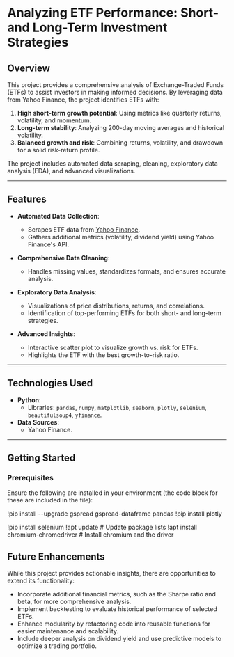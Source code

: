 # Analyzing ETF Performance: Short- and Long-Term Investment Strategies

## Overview

This project provides a comprehensive analysis of Exchange-Traded Funds (ETFs) to assist investors in making informed decisions. By leveraging data from Yahoo Finance, the project identifies ETFs with:

1. **High short-term growth potential**: Using metrics like quarterly returns, volatility, and momentum.
2. **Long-term stability**: Analyzing 200-day moving averages and historical volatility.
3. **Balanced growth and risk**: Combining returns, volatility, and drawdown for a solid risk-return profile.

The project includes automated data scraping, cleaning, exploratory data analysis (EDA), and advanced visualizations.

---

## Features

- **Automated Data Collection**:
  - Scrapes ETF data from [Yahoo Finance](https://finance.yahoo.com/markets/etfs/most-active).
  - Gathers additional metrics (volatility, dividend yield) using Yahoo Finance's API.

- **Comprehensive Data Cleaning**:
  - Handles missing values, standardizes formats, and ensures accurate analysis.

- **Exploratory Data Analysis**:
  - Visualizations of price distributions, returns, and correlations.
  - Identification of top-performing ETFs for both short- and long-term strategies.

- **Advanced Insights**:
  - Interactive scatter plot to visualize growth vs. risk for ETFs.
  - Highlights the ETF with the best growth-to-risk ratio.

---

## Technologies Used

- **Python**:
  - Libraries: `pandas`, `numpy`, `matplotlib`, `seaborn`, `plotly`, `selenium`, `beautifulsoup4`, `yfinance`.
- **Data Sources**:
  - Yahoo Finance.

---

## Getting Started

### Prerequisites

Ensure the following are installed in your environment (the code block for these are included in the file):

!pip install --upgrade gspread gspread-dataframe pandas
!pip install plotly

!pip install selenium
!apt update # Update package lists
!apt install chromium-chromedriver # Install chromium and the driver

## Future Enhancements

While this project provides actionable insights, there are opportunities to extend its functionality:
- Incorporate additional financial metrics, such as the Sharpe ratio and beta, for more comprehensive analysis.
- Implement backtesting to evaluate historical performance of selected ETFs.
- Enhance modularity by refactoring code into reusable functions for easier maintenance and scalability.
- Include deeper analysis on dividend yield and use predictive models to optimize a trading portfolio.
